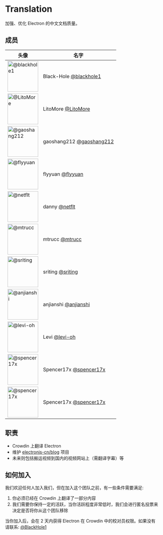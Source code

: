 # Translation

加强、优化 Electron 的中文文档质量。

## 成员

| 头像                                                                          | 名字                                                  |
|-----------------------------------------------------------------------------|-----------------------------------------------------|
| <img src="https://github.com/blackhole1.png" width=100 alt="@blackhole1">   | Black-Hole [@blackhole1](https://github.com/blackhole1) |
| <img src="https://github.com/LitoMore.png" width=100 alt="@LitoMore">       | LitoMore [@LitoMore](https://github.com/LitoMore)   |
| <img src="https://github.com/gaoshang212.png" width=100 alt="@gaoshang212"> | gaoshang212 [@gaoshang212](https://github.com/gaoshang212) |
| <img src="https://github.com/flyyuan.png" width=100  alt="@flyyuan">        | flyyuan [@flyyuan](https://github.com/flyyuan)      |
| <img src="https://github.com/netflt.png" width=100  alt="@netflt">          | danny [@netflt](https://github.com/netflt)          |
| <img src="https://github.com/mtrucc.png" width=100  alt="@mtrucc">          | mtrucc [@mtrucc](https://github.com/mtrucc)         |
| <img src="https://github.com/sriting.png" width=100  alt="@sriting">        | sriting [@sriting](https://github.com/sriting)      |
| <img src="https://github.com/anjianshi.png" width=100  alt="@anjianshi">    | anjianshi [@anjianshi](https://github.com/anjianshi) |
| <img src="https://github.com/levi-oh.png" width=100  alt="@levi-oh">        | Levi [@levi-oh](https://github.com/levi-oh)         |
| <img src="https://github.com/spencer17x.png" width=100  alt="@spencer17x">  | Spencer17x [@spencer17x](https://github.com/spencer17x)       |
| <img src="https://github.com/Cyberhan123.png" width=100  alt="@spencer17x">  | Spencer17x [@spencer17x](https://github.com/Cyberhan123)       |

## 职责

- Crowdin 上翻译 Electron
- 维护 [electronjs-cn/blog](https://github.com/electronjs-cn/blog) 项目
- 未来则包括搬运视频到国内的视频网站上（需翻译字幕）等

## 如何加入

我们欢迎任何人加入我们，但在加入这个团队之前，有一些条件需要满足:

1. 你必须已经在 Crowdin 上翻译了一部分内容
2. 我们需要你保持一定的活跃，当你活跃程度非常低时，我们会进行匿名投票来决定是否将你从这个团队移除

当你加入后，会在 2 天内获得 Electron 在 Crowdin 中的校对员权限。如果没有请联系: [@BlackHole1](https://github.com/BlackHole1)
